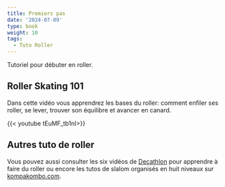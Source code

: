 ```yaml
---
title: Premiers pas
date: '2024-07-09'
type: book
weight: 10
tags:
  - Tuto Roller
---
```


Tutoriel pour débuter en roller.

<!--more-->

## Roller Skating 101

Dans cette vidéo vous apprendrez les bases du roller: comment enfiler ses roller, se lever, trouver son équilibre et avancer en canard.

{{< youtube tEuMF_tb1nI>}}

## Autres tuto de roller

Vous pouvez aussi consulter les six vidéos de [Decathlon](https://conseilsport.decathlon.fr/apprendre-a-faire-du-roller-enfants-adultes) pour apprendre à faire du roller ou encore les tutos de slalom organisés en huit niveaux sur [kompakombo.com](https://www.kompakombo.com/niveau-1).